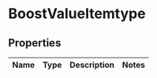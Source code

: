 # BoostValueItemtype

## Properties
Name | Type | Description | Notes
------------ | ------------- | ------------- | -------------
